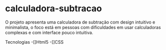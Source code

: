 # calculadora-subtracao
O projeto apresenta uma calculadora de subtração com design intuitivo e minimalista, o foco está em pessoas com dificuldades em usar calculadoras complexas e com interface pouco intuitiva.

Tecnologias
-[]Html5
-[]CSS
